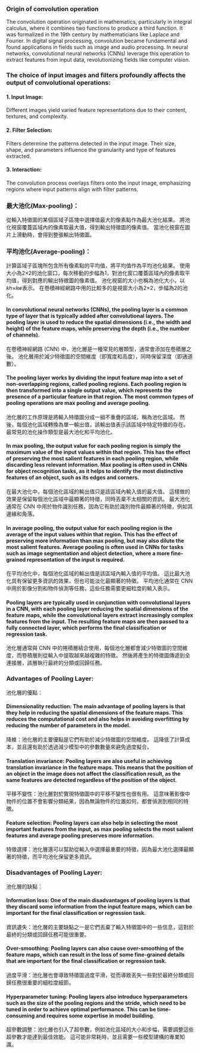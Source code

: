 ### Origin of convolution operation
The convolution operation originated in mathematics, particularly in integral calculus, where it combines two functions to produce a third function.
It was formalized in the 19th century by mathematicians like Laplace and Fourier. 
In digital signal processing, convolution became fundamental and found applications in fields such as image and audio processing.
In neural networks, convolutional neural networks (CNNs) leverage this operation to extract features from input data, revolutionizing fields like computer vision.

### The choice of input images and filters profoundly affects the output of convolutional operations:

#### 1. Input Image:
Different images yield varied feature representations due to their content, textures, and complexity.

#### 2. Filter Selection:
Filters determine the patterns detected in the input image. 
Their size, shape, and parameters influence the granularity and type of features extracted.

#### 3. Interaction: 
The convolution process overlays filters onto the input image, emphasizing regions where input patterns align with filter patterns.

### 最大池化(Max-pooling)：
從輸入特徵圖的某個區域子區塊中選擇值最大的像素點作為最大池化結果。
將池化視窗覆蓋區域內的像素取最大值，得到輸出特徵圖的像素值。
當池化視窗在圖片上滑動時，會得到整張輸出特徵圖。
### 平均池化(Average-pooling)：
計算區域子區塊所包含所有像素點的平均值，將平均值作為平均池化結果。
使用大小為2×2的池化窗口，每次移動的步幅為1，對池化窗口覆蓋區域內的像素取平均值，得到對應的輸出特徵圖的像素值。
池化視窗的大小也稱為池化大小，以𝑘ℎ×𝑘𝑤表示。 在卷積神經網路中用的比較多的是視窗大小為2×2，步幅為2的池化。

#### In convolutional neural networks (CNNs), the pooling layer is a common type of layer that is typically added after convolutional layers. The pooling layer is used to reduce the spatial dimensions (i.e., the width and height) of the feature maps, while preserving the depth (i.e., the number of channels).
在卷積神經網路 (CNN) 中，池化層是一種常見的層類型，通常會添加在卷積層之後。
池化層用於減少特徵圖的空間維度（即寬度和高度），同時保留深度（即通道數）。

#### The pooling layer works by dividing the input feature map into a set of non-overlapping regions, called pooling regions. Each pooling region is then transformed into a single output value, which represents the presence of a particular feature in that region. The most common types of pooling operations are max pooling and average pooling.
池化層的工作原理是將輸入特徵圖分成一組不重疊的區域，稱為池化區域。
然後，每個池化區域轉換為單一輸出值，該輸出值表示該區域中特定特徵的存在。
最常見的池化操作類型是最大池化和平均池化。
#### In max pooling, the output value for each pooling region is simply the maximum value of the input values within that region. This has the effect of preserving the most salient features in each pooling region, while discarding less relevant information. Max pooling is often used in CNNs for object recognition tasks, as it helps to identify the most distinctive features of an object, such as its edges and corners.
在最大池化中，每個池化區域的輸出值只是該區域內輸入值的最大值。
這樣做的效果是保留每個池化區域中最顯著的特徵，同時丟棄不太相關的資訊。
最大池化通常在 CNN 中用於物件識別任務，因為它有助於識別物件最顯著的特徵，例如其邊緣和角落。
#### In average pooling, the output value for each pooling region is the average of the input values within that region. This has the effect of preserving more information than max pooling, but may also dilute the most salient features. Average pooling is often used in CNNs for tasks such as image segmentation and object detection, where a more fine-grained representation of the input is required.
在平均池化中，每個池化區域的輸出值是該區域內輸入值的平均值。
這比最大池化具有保留更多資訊的效果，但也可能淡化最顯著的特徵。
平均池化通常在 CNN 中用於影像分割和物件偵測等任務，這些任務需要更細粒度的輸入表示。
#### Pooling layers are typically used in conjunction with convolutional layers in a CNN, with each pooling layer reducing the spatial dimensions of the feature maps, while the convolutional layers extract increasingly complex features from the input. The resulting feature maps are then passed to a fully connected layer, which performs the final classification or regression task.
池化層通常與 CNN 中的捲積層結合使用，每個池化層都會減少特徵圖的空間維度，而卷積層則從輸入中提取越來越複雜的特徵。
然後將產生的特徵圖傳遞到全連接層，該層執行最終的分類或回歸任務。

### Advantages of Pooling Layer:
池化層的優點：

#### Dimensionality reduction: The main advantage of pooling layers is that they help in reducing the spatial dimensions of the feature maps. This reduces the computational cost and also helps in avoiding overfitting by reducing the number of parameters in the model.
降維：池化層的主要優點是它們有助於減少特徵圖的空間維度。
這降低了計算成本，並且還有助於透過減少模型中的參數數量來避免過度擬合。
#### Translation invariance: Pooling layers are also useful in achieving translation invariance in the feature maps. This means that the position of an object in the image does not affect the classification result, as the same features are detected regardless of the position of the object.
平移不變性：池化層對於實現特徵圖中的平移不變性也很有用。
這意味著影像中物件的位置不會影響分類結果，因為無論物件的位置如何，都會偵測到相同的特徵。
#### Feature selection: Pooling layers can also help in selecting the most important features from the input, as max pooling selects the most salient features and average pooling preserves more information.
特徵選擇：池化層還可以幫助從輸入中選擇最重要的特徵，因為最大池化選擇最顯著的特徵，而平均池化保留更多資訊。

### Disadvantages of Pooling Layer:
池化層的缺點：

#### Information loss: One of the main disadvantages of pooling layers is that they discard some information from the input feature maps, which can be important for the final classification or regression task.
資訊遺失：池化層的主要缺點之一是它們丟棄了輸入特徵圖中的一些信息，這對於最終的分類或回歸任務可能很重要。
#### Over-smoothing: Pooling layers can also cause over-smoothing of the feature maps, which can result in the loss of some fine-grained details that are important for the final classification or regression task.
過度平滑：池化層也會導致特徵圖過度平滑，從而導致丟失一些對於最終分類或回歸任務很重要的細粒度細節。
#### Hyperparameter tuning: Pooling layers also introduce hyperparameters such as the size of the pooling regions and the stride, which need to be tuned in order to achieve optimal performance. This can be time-consuming and requires some expertise in model building.
超參數調整：池化層也引入了超參數，例如池化區域的大小和步幅，需要調整這些超參數才能達到最佳效能。
這可能非常耗時，並且需要一些模型建構的專業知識。